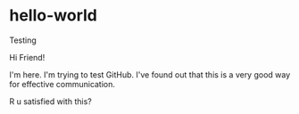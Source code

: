 # hello-world
Testing

Hi Friend!

I'm here. I'm trying to test GitHub.
I've found out that this is a very good way for effective communication.

R u satisfied with this?
